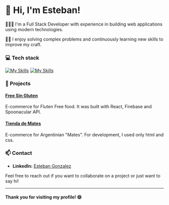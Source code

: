 # 👋 Hi, I'm Esteban!

👨🏻‍💻 I'm a Full Stack Developer with experience in building web applications using modern technologies.

🕵️‍♂️ I enjoy solving complex problems and continuously learning new skills to improve my craft.

### 💻 Tech stack
[![My Skills](https://skillicons.dev/icons?i=js,html,css)](https://skillicons.dev)
[![My Skills](https://skillicons.dev/icons?i=bootstrap,typescript,react,next,nest,nodejs,express,mysql,python,prisma,github,mongo,docker)](https://skillicons.dev)

### 📝 Projects
#### [Free Sin Gluten](https://github.com/MrEsteban1/Free_sin_gluten)
E-commerce for Fluten Free food. It was built with React, Firebase and Spoonacular API.

#### [Tienda de Mates](https://github.com/MrEsteban1/Tienda_de_Mates)
E-commerce for Argentinian "Mates". For development, I used only html and css.

### 📫 Contact
- **LinkedIn:** [Esteban Gonzalez](https://www.linkedin.com/in/esteban-gonzalez-alvarez/)

Feel free to reach out if you want to collaborate on a project or just want to say hi!

---

#### Thank you for visiting my profile! 😄
